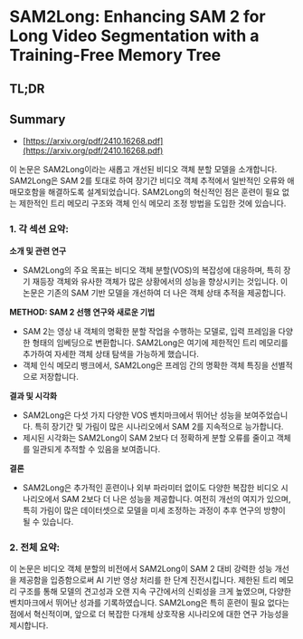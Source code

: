 # SAM2Long: Enhancing SAM 2 for Long Video Segmentation with a Training-Free Memory Tree
## TL;DR
## Summary
- [https://arxiv.org/pdf/2410.16268.pdf](https://arxiv.org/pdf/2410.16268.pdf)

이 논문은 SAM2Long이라는 새롭고 개선된 비디오 객체 분할 모델을 소개합니다. SAM2Long은 SAM 2를 토대로 하여 장기간 비디오 객체 추적에서 일반적인 오류와 애매모호함을 해결하도록 설계되었습니다. SAM2Long의 혁신적인 점은 훈련이 필요 없는 제한적인 트리 메모리 구조와 객체 인식 메모리 조정 방법을 도입한 것에 있습니다.

### 1. 각 섹션 요약:

**소개 및 관련 연구**
- SAM2Long의 주요 목표는 비디오 객체 분할(VOS)의 복잡성에 대응하며, 특히 장기 재등장 객체와 유사한 객체가 많은 상황에서의 성능을 향상시키는 것입니다. 이 논문은 기존의 SAM 기반 모델을 개선하여 더 나은 객체 상태 추적을 제공합니다.

**METHOD: SAM 2 선행 연구와 새로운 기법**
- SAM 2는 영상 내 객체의 명확한 분할 작업을 수행하는 모델로, 입력 프레임을 다양한 형태의 임베딩으로 변환합니다. SAM2Long은 여기에 제한적인 트리 메모리를 추가하여 자세한 객체 상태 탐색을 가능하게 했습니다.
- 객체 인식 메모리 뱅크에서, SAM2Long은 프레임 간의 명확한 객체 특징을 선별적으로 저장합니다.

**결과 및 시각화**
- SAM2Long은 다섯 가지 다양한 VOS 벤치마크에서 뛰어난 성능을 보여주었습니다. 특히 장기간 및 가림이 많은 시나리오에서 SAM 2를 지속적으로 능가합니다.
- 제시된 시각화는 SAM2Long이 SAM 2보다 더 정확하게 분할 오류를 줄이고 객체를 일관되게 추적할 수 있음을 보여줍니다.

**결론**
- SAM2Long은 추가적인 훈련이나 외부 파라미터 없이도 다양한 복잡한 비디오 시나리오에서 SAM 2보다 더 나은 성능을 제공합니다. 여전히 개선의 여지가 있으며, 특히 가림이 많은 데이터셋으로 모델을 미세 조정하는 과정이 추후 연구의 방향이 될 수 있습니다.

### 2. 전체 요약:

이 논문은 비디오 객체 분할의 비전에서 SAM2Long이 SAM 2 대비 강력한 성능 개선을 제공함을 입증함으로써 AI 기반 영상 처리를 한 단계 진전시킵니다. 제한된 트리 메모리 구조를 통해 모델의 견고성과 오랜 지속 구간에서의 신뢰성을 크게 높였으며, 다양한 벤치마크에서 뛰어난 성과를 기록하였습니다. SAM2Long은 특히 훈련이 필요 없다는 점에서 혁신적이며, 앞으로 더 복잡한 다개체 상호작용 시나리오에 대한 연구 가능성을 제시합니다. 
